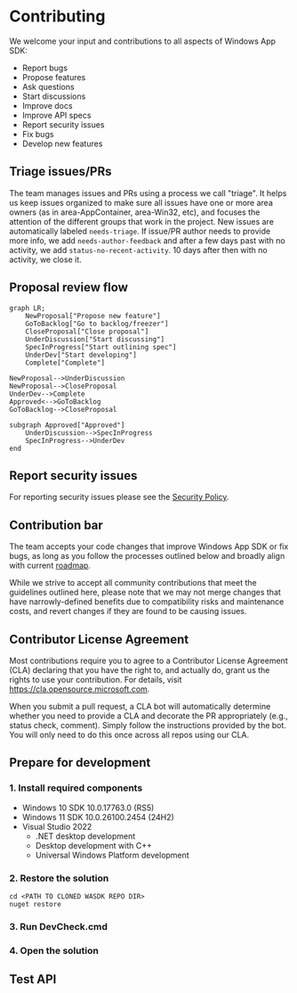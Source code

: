 # Contributing

We welcome your input and contributions to all aspects of Windows App SDK:

- Report bugs
- Propose features
- Ask questions
- Start discussions
- Improve docs
- Improve API specs
- Report security issues
- Fix bugs
- Develop new features

## Triage issues/PRs

The team manages issues and PRs using a process we call
"triage". It helps us keep issues organized to make sure all issues have one or more area owners (as in area-AppContainer, area-Win32, etc), and focuses the attention of the different
groups that work in the project. New issues are automatically labeled `needs-triage`. If issue/PR author needs to provide more info, we add `needs-author-feedback` and after a few days past with no activity, we add `status-no-recent-activity`. 10 days after then with no activity, we close it.

## Proposal review flow

```mermaid
graph LR;
    NewProposal["Propose new feature"]
    GoToBacklog["Go to backlog/freezer"]
    CloseProposal["Close proposal"]
    UnderDiscussion["Start discussing"]
    SpecInProgress["Start outlining spec"]
    UnderDev["Start developing"]
    Complete["Complete"]

NewProposal-->UnderDiscussion
NewProposal-->CloseProposal
UnderDev-->Complete
Approved<-->GoToBacklog
GoToBacklog-->CloseProposal

subgraph Approved["Approved"]
    UnderDiscussion-->SpecInProgress
    SpecInProgress-->UnderDev
end
```

## Report security issues

For reporting security issues please see the [Security Policy](../.github/SECURITY.md).

## Contribution bar

The team accepts your code changes that improve Windows App SDK or fix bugs, as long as you follow the processes outlined below and broadly align with current [roadmap](ROADMAP.md).

While we strive to accept all community contributions that meet the guidelines outlined here, please note that we may not merge changes that have narrowly-defined benefits due to compatibility risks and maintenance costs, and revert changes if they are found to be causing issues.

## Contributor License Agreement

Most contributions require you to agree to a Contributor License Agreement (CLA) declaring that you have the right to, and actually do, grant us
the rights to use your contribution. For details, visit https://cla.opensource.microsoft.com.

When you submit a pull request, a CLA bot will automatically determine whether you need to provide
a CLA and decorate the PR appropriately (e.g., status check, comment). Simply follow the instructions
provided by the bot. You will only need to do this once across all repos using our CLA.

## Prepare for development

### 1. Install required components

- Windows 10 SDK 10.0.17763.0 (RS5)
- Windows 11 SDK 10.0.26100.2454 (24H2)
- Visual Studio 2022
  - .NET desktop development
  - Desktop development with C++
  - Universal Windows Platform development

### 2. Restore the solution

```
cd <PATH TO CLONED WASDK REPO DIR>
nuget restore
```

### 3. Run DevCheck.cmd



### 4. Open the solution



## Test API
